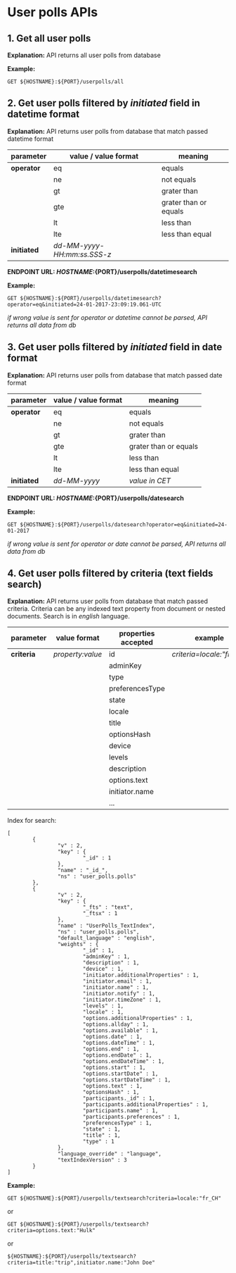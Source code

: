 # User polls APIs 

## 1. Get all user polls 
**Explanation:** API returns all user polls from database
  
**Example:**
```
GET ${HOSTNAME}:${PORT}/userpolls/all
```
## 2. Get user polls filtered by *initiated* field in **datetime** format
**Explanation:** API returns user polls from database that match passed datetime format 

|parameter | value / value format | meaning |
|----|-----|---|    
|**operator**  | eq|equals|
|    | ne |not equals|
|    | gt |grater than|
|    |   gte  |grater than or equals|
|    | lt |less than|
|    | lte |less than equal |
|  **initiated**  | *dd-MM-yyyy-HH:mm:ss.SSS-z* ||

**ENDPOINT URL: ${HOSTNAME}:${PORT}/userpolls/datetimesearch**

**Example:**
```
GET ${HOSTNAME}:${PORT}/userpolls/datetimesearch?operator=eq&initiated=24-01-2017-23:09:19.061-UTC
```
*if wrong value is sent for operator or datetime cannot be parsed, API returns all data from db*

## 3. Get user polls filtered by *initiated* field in **date** format
**Explanation:** API returns user polls from database that match passed date format 

| parameter | value / value format | meaning |
|----|-----|---|    
|  **operator**  | eq|equals|
|    | ne |not equals|
|    | gt |grater than|
|    |   gte  |grater than or equals|
|    | lt |less than|
|    | lte |less than equal |
|  **initiated**  | *dd-MM-yyyy* |*value in CET*|

**ENDPOINT URL: ${HOSTNAME}:${PORT}/userpolls/datesearch**

**Example:**
```
GET ${HOSTNAME}:${PORT}/userpolls/datesearch?operator=eq&initiated=24-01-2017
```
*if wrong value is sent for operator or date cannot be parsed, API returns all data from db*

## 4. Get user polls filtered by criteria (text fields search)
**Explanation:** API returns user polls from database that match passed criteria. Criteria can be any indexed text property from document or nested documents. Search is in *english* language.

| parameter |value format | properties accepted | example |
|----|-----|---|----|   
|  **criteria**  | *property:value*|id|*criteria=locale:"fr_CH"*|
|    |  |adminKey||
|    |  |type||
|    |  |preferencesType||
|    |  |state||
|    |  |locale||
|    |  |title||
|    |  |optionsHash||
|    |  |device||
|    |  |levels||
|    |  |description||
|    |  |options.text||
|    |  |initiator.name||
|    |  |...||
  
Index for search: 
```
[
        {
                "v" : 2,
                "key" : {
                        "_id" : 1
                },
                "name" : "_id_",
                "ns" : "user_polls.polls"
        },
        {
                "v" : 2,
                "key" : {
                        "_fts" : "text",
                        "_ftsx" : 1
                },
                "name" : "UserPolls_TextIndex",
                "ns" : "user_polls.polls",
                "default_language" : "english",
                "weights" : {
                        "_id" : 1,
                        "adminKey" : 1,
                        "description" : 1,
                        "device" : 1,
                        "initiator.additionalProperties" : 1,
                        "initiator.email" : 1,
                        "initiator.name" : 1,
                        "initiator.notify" : 1,
                        "initiator.timeZone" : 1,
                        "levels" : 1,
                        "locale" : 1,
                        "options.additionalProperties" : 1,
                        "options.allday" : 1,
                        "options.available" : 1,
                        "options.date" : 1,
                        "options.dateTime" : 1,
                        "options.end" : 1,
                        "options.endDate" : 1,
                        "options.endDateTime" : 1,
                        "options.start" : 1,
                        "options.startDate" : 1,
                        "options.startDateTime" : 1,
                        "options.text" : 1,
                        "optionsHash" : 1,
                        "participants._id" : 1,
                        "participants.additionalProperties" : 1,
                        "participants.name" : 1,
                        "participants.preferences" : 1,
                        "preferencesType" : 1,
                        "state" : 1,
                        "title" : 1,
                        "type" : 1
                },
                "language_override" : "language",
                "textIndexVersion" : 3
        }
]
```

**Example:**

```
GET ${HOSTNAME}:${PORT}/userpolls/textsearch?criteria=locale:"fr_CH"   
```   
or
```
GET ${HOSTNAME}:${PORT}/userpolls/textsearch?criteria=options.text:"Hulk"   
```
or
```
${HOSTNAME}:${PORT}/userpolls/textsearch?criteria=title:"trip",initiator.name:"John Doe"
``` 
